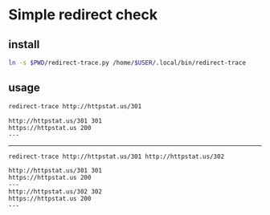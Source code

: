 # Simple redirect check

## install
```bash
ln -s $PWD/redirect-trace.py /home/$USER/.local/bin/redirect-trace
```

## usage
```bash
redirect-trace http://httpstat.us/301 
```

```
http://httpstat.us/301 301
https://httpstat.us 200
---
```
---
```bash
redirect-trace http://httpstat.us/301 http://httpstat.us/302
```

```
http://httpstat.us/301 301
https://httpstat.us 200
---
http://httpstat.us/302 302
https://httpstat.us 200
---
```